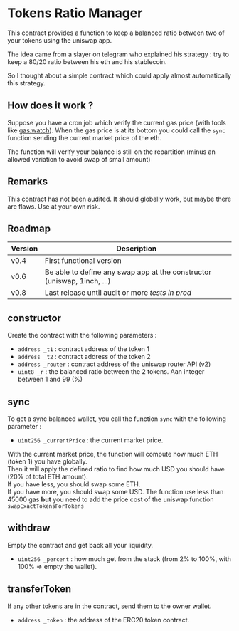 # Tokens Ratio Manager

This contract provides a function to keep a balanced ratio between two of your tokens using the uniswap app.

The idea came from a slayer on telegram who explained his strategy : try to keep a 80/20 ratio between his eth and his stablecoin.

So I thought about a simple contract which could apply almost automatically this strategy.

## How does it work ?

Suppose you have a cron job which verify the current gas price (with tools like [gas.watch](https://ethgas.watch)). When the gas price is at its bottom you could call the `sync` function sending the current market price of the eth.

The function will verify your balance is still on the repartition (minus an allowed variation to avoid swap of small amount)

## Remarks

This contract has not been audited. It should globally work, but maybe there are flaws. Use at your own risk.

## Roadmap

| Version | Description |
| --- | --- |
| v0.4 | First functional version |
| v0.6 | Be able to define any swap app at the constructor (uniswap, 1inch, ...) |
| v0.8 | Last release until audit or more _tests in prod_ |

## constructor

Create the contract with the following parameters :

* `address _t1` : contract address of the token 1
* `address _t2` : contract address of the token 2
* `address _router` : contract address of the uniswap router API (v2)
* `uint8 _r` : the balanced ratio between the 2 tokens. Aan integer between 1 and 99 (%)

## sync

To get a sync balanced wallet, you call the function `sync` with the following parameter :

* `uint256 _currentPrice` : the current market price.

With the current market price, the function will compute how much ETH (token 1) you have globally.  
Then it will apply the defined ratio to find how much USD you should have (20% of total ETH amount).  
If you have less, you should swap some ETH.  
If you have more, you should swap some USD.
The function use less than 45000 gas __but__ you need to add the price cost of the uniswap function `swapExactTokensForTokens`

## withdraw

Empty the contract and get back all your liquidity.

* `uint256 _percent` : how much get from the stack (from 2% to 100%, with 100% => empty the wallet).

## transferToken

If any other tokens are in the contract, send them to the owner wallet.

* `address _token` : the address of the ERC20 token contract.
